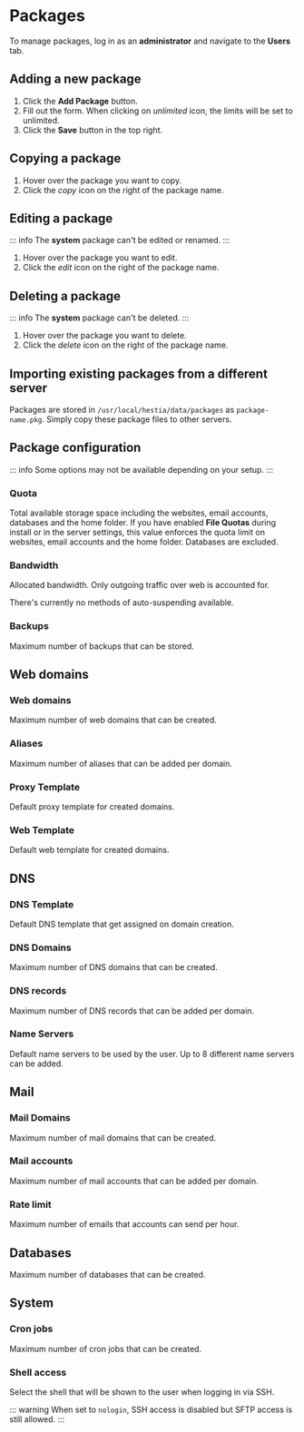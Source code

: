 # Packages

To manage packages, log in as an **administrator** and navigate to the **Users <i class="fas fa-fw fa-users"></i>** tab.

## Adding a new package

1. Click the **<i class="fas fa-fw fa-plus-circle"></i> Add Package** button.
2. Fill out the form. When clicking on <i class="fas fa-fw fa-infinity"><span class="visually-hidden">unlimited</span></i> icon, the limits will be set to unlimited.
3. Click the **<i class="fas fa-fw fa-save"></i> Save** button in the top right.

## Copying a package

1. Hover over the package you want to copy.
2. Click the <i class="fas fa-fw fa-clone"><span class="visually-hidden">copy</span></i> icon on the right of the package name.

## Editing a package

::: info
The **system** package can't be edited or renamed.
:::

1. Hover over the package you want to edit.
2. Click the <i class="fas fa-fw fa-pencil-alt"><span class="visually-hidden">edit</span></i> icon on the right of the package name.

## Deleting a package

::: info
The **system** package can't be deleted.
:::

1. Hover over the package you want to delete.
2. Click the <i class="fas fa-fw fa-trash"><span class="visually-hidden">delete</span></i> icon on the right of the package name.

## Importing existing packages from a different server

Packages are stored in `/usr/local/hestia/data/packages` as `package-name.pkg`. Simply copy these package files to other servers.

## Package configuration

::: info
Some options may not be available depending on your setup.
:::

### Quota

Total available storage space including the websites, email accounts, databases and the home folder. If you have enabled **File Quotas** during install or in the server settings, this value enforces the quota limit on websites, email accounts and the home folder. Databases are excluded.

### Bandwidth

Allocated bandwidth. Only outgoing traffic over web is accounted for.

There's currently no methods of auto-suspending available.

### Backups

Maximum number of backups that can be stored.

## Web domains

### Web domains

Maximum number of web domains that can be created.

### Aliases

Maximum number of aliases that can be added per domain.

### Proxy Template

Default proxy template for created domains.

### Web Template

Default web template for created domains.

## DNS

### DNS Template

Default DNS template that get assigned on domain creation.

### DNS Domains

Maximum number of DNS domains that can be created.

### DNS records

Maximum number of DNS records that can be added per domain.

### Name Servers

Default name servers to be used by the user. Up to 8 different name servers can be added.

## Mail

### Mail Domains

Maximum number of mail domains that can be created.

### Mail accounts

Maximum number of mail accounts that can be added per domain.

### Rate limit

Maximum number of emails that accounts can send per hour.

## Databases

Maximum number of databases that can be created.

## System

### Cron jobs

Maximum number of cron jobs that can be created.

### Shell access

Select the shell that will be shown to the user when logging in via SSH.

::: warning
When set to `nologin`, SSH access is disabled but SFTP access is still allowed.
:::
